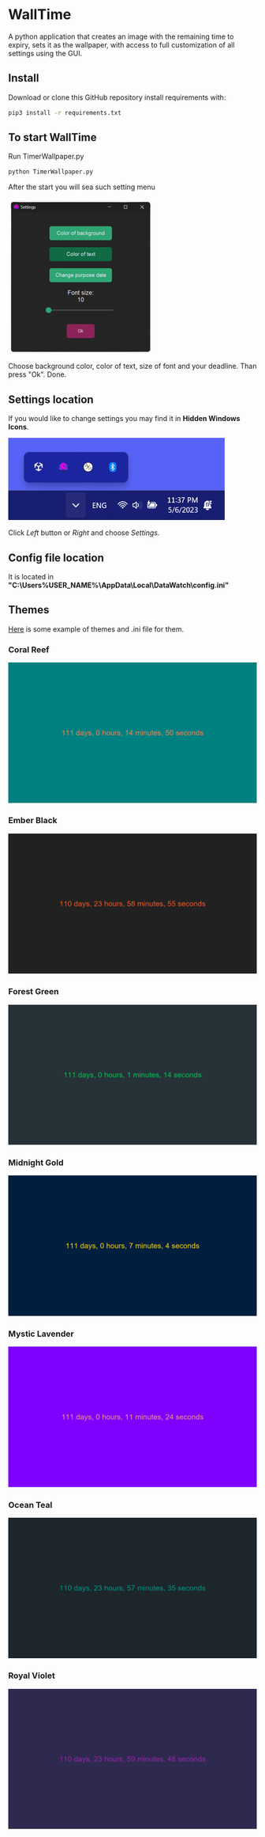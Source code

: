 # WallTime
A python application that creates an image with the remaining time to expiry, sets it as the wallpaper, with access to full customization of all settings using the GUI.


## Install <a name="install"></a>

Download or clone this GitHub repository
install requirements with:

```sh
pip3 install -r requirements.txt
```

## To start WallTime <a name="start-walltime"></a>

Run TimerWallpaper.py

```sh
python TimerWallpaper.py
```

After the start you will sea such setting menu

<img alt="Settings" src="https://github.com/astrosander/WallTime/blob/main/Themes/Settings.png">

Choose background color, color of text, size of font and your deadline. Than press "Ok". Done.

## Settings location <a name="Settings"></a>

If you would like to change settings you may find it in <b>Hidden Windows Icons</b>.

<img alt="Hidden Windows Icons" src="https://github.com/astrosander/WallTime/blob/main/Themes/HiddenIcon.png">

Click <em>Left</em> button or <em>Right</em> and choose <em>Settings</em>.

## Config file location <a name="Config file location"></a>

It is located in <b>"C:\Users\%USER_NAME%\AppData\Local\DataWatch\config.ini"</b>

## Themes <a name="Themes"></a>

<a href="https://github.com/astrosander/WallTime/tree/main/Themes">Here</a> is some example of themes and .ini file for them.

<h3>Coral Reef</h3>
<img alt="Hidden Windows Icons" src="https://github.com/astrosander/WallTime/blob/main/Themes/Coral%20Reef.png">


<h3>Ember Black</h3>
<img alt="Hidden Windows Icons" src="https://github.com/astrosander/WallTime/blob/main/Themes/Ember%20Black.png">

<h3>Forest Green</h3>
<img alt="Hidden Windows Icons" src="https://github.com/astrosander/WallTime/blob/main/Themes/Forest%20Green.png">

<h3>Midnight Gold</h3>
<img alt="Hidden Windows Icons" src="https://github.com/astrosander/WallTime/blob/main/Themes/Midnight%20Gold.png">

<h3>Mystic Lavender</h3>
<img alt="Hidden Windows Icons" src="https://github.com/astrosander/WallTime/blob/main/Themes/Mystic%20Lavender.png">

<h3>Ocean Teal</h3>
<img alt="Hidden Windows Icons" src="https://github.com/astrosander/WallTime/blob/main/Themes/Ocean%20Teal.png">

<h3>Royal Violet</h3>
<img alt="Hidden Windows Icons" src="https://github.com/astrosander/WallTime/blob/main/Themes/Royal%20Violet.png">






